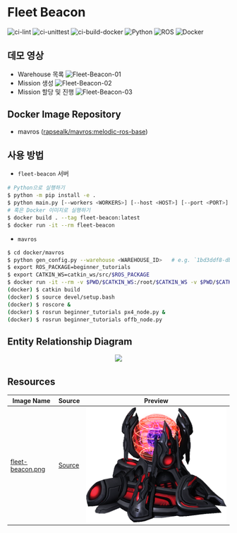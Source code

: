 # Fleet Beacon
![ci-lint](https://github.com/rapsealk/fleet-beacon/workflows/Lint/badge.svg)
![ci-unittest](https://github.com/rapsealk/fleet-beacon/workflows/UnitTest/badge.svg)
![ci-build-docker](https://github.com/rapsealk/fleet-beacon/workflows/Build%20Docker%20Images/badge.svg)
![Python](https://img.shields.io/badge/Python-3.8-blue?logo=python&style=flat-square)
![ROS](https://img.shields.io/badge/ROS-Melodic-black?logo=ros&style=flat-square)
![Docker](https://img.shields.io/badge/Runtime-Docker-blue?logo=docker&style=flat-square)

## 데모 영상
* Warehouse 목록
![Fleet-Beacon-01](https://user-images.githubusercontent.com/14137676/160910963-f2b28b58-7603-40b1-9fe7-643d5522d17e.gif)
* Mission 생성
![Fleet-Beacon-02](https://user-images.githubusercontent.com/14137676/160911024-0d04e1dd-1245-4b05-8811-05aed2beb5fd.gif)
* Mission 할당 및 진행
![Fleet-Beacon-03](https://user-images.githubusercontent.com/14137676/160911087-24a2521e-7e62-49f7-b345-978c5c8ce65a.gif)

## Docker Image Repository
* mavros ([rapsealk/mavros:melodic-ros-base](https://hub.docker.com/repository/docker/rapsealk/mavros))

## 사용 방법
* `fleet-beacon` 서버
```bash
# Python으로 실행하기
$ python -m pip install -e .
$ python main.py [--workers <WORKERS>] [--host <HOST>] [--port <PORT>]
# 혹은 Docker 이미지로 실행하기
$ docker build . --tag fleet-beacon:latest
$ docker run -it --rm fleet-beacon
```
* `mavros`
```bash
$ cd docker/mavros
$ python gen_config.py --warehouse <WAREHOUSE_ID>   # e.g. `1bd3ddf8-db54-459e-a703-081ecfb9ad84.json` 파일 생성
$ export ROS_PACKAGE=beginner_tutorials
$ export CATKIN_WS=catkin_ws/src/$ROS_PACKAGE
$ docker run -it --rm -v $PWD/$CATKIN_WS:/root/$CATKIN_WS -v $PWD/$CATKIN_WS/1bd3ddf8-db54-459e-a703-081ecfb9ad84.json:/root/$CATKIN_WS/config.json rapsealk/mavros:melodic-ros-base
(docker) $ catkin build
(docker) $ source devel/setup.bash
(docker) $ roscore &
(docker) $ rosrun beginner_tutorials px4_node.py &
(docker) $ rosrun beginner_tutorials offb_node.py
```

## Entity Relationship Diagram
<p align="center">
  <img src="https://user-images.githubusercontent.com/14137676/161139729-2562c837-6bef-4e5b-9785-60073110be4d.png">
</p>

## Resources
| Image Name | Source | Preview |
| ---------- | ------ | ------- |
| [fleet-beacon.png](https://github.com/rapsealk/fleet-beacon/blob/master/static/img/fleet-beacon.png) | [Source](https://www.pngitem.com/middle/TiTRJRw_forged-protoss-fleet-beacon-superhero-hd-png-download/) | ![Protoss Fleet Beacon](https://github.com/rapsealk/fleet-beacon/blob/master/static/img/fleet-beacon.png) |
